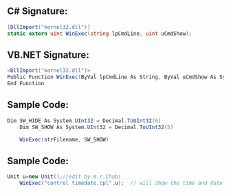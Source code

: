 
## C# Signature:
```cs
[DllImport("kernel32.dll")]
static extern uint WinExec(string lpCmdLine, uint uCmdShow);
```

## VB.NET Signature:
```cs
<DllImport("kernel32.dll")> _
Public Function WinExec(ByVal lpCmdLine As String, ByVal uCmdShow As System.UInt32) As System.UInt32
End Function
```

## Sample Code:
```cs
Dim SW_HIDE As System.UInt32 = Decimal.ToUInt32(0)
    Dim SW_SHOW As System.UInt32 = Decimal.ToUInt32(5)

    WinExec(strFilename, SW_SHOW)
```

## Sample Code:
```cs
Unit u=new Unit();//edit by m.r.Chabi
    WinExec("control timedate.cpl",u);  // will show the time and date settings window
```
